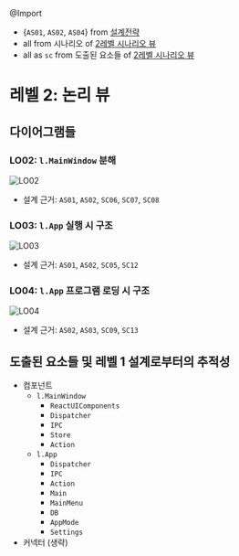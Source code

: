@Import
* {`AS01`, `AS02`, `AS04`} from [설계전략](https://github.com/byron1st/my-workshop-doc/blob/master/doc/arch.strategies.md)
* all from 시나리오 of [2레벨 시나리오 뷰](https://github.com/byron1st/my-workshop-doc/blob/master/doc/arch.views.2.scenario.md)
* all as `sc` from 도출된 요소들 of [2레벨 시나리오 뷰](https://github.com/byron1st/my-workshop-doc/blob/master/doc/arch.views.2.scenario.md)

# 레벨 2: 논리 뷰
## 다이어그램들
### LO02: `l.MainWindow` 분해
![LO02](https://github.com/byron1st/my-workshop-doc/blob/master/images/logical-view-lo02-2016-08-19.png)
* 설계 근거: `AS01`, `AS02`, `SC06`, `SC07`, `SC08`

### LO03: `l.App` 실행 시 구조
![LO03](https://github.com/byron1st/my-workshop-doc/blob/master/images/logical-view-lo03-2016-08-19.png)
* 설계 근거: `AS01`, `AS02`, `SC05`, `SC12`

### LO04: `l.App` 프로그램 로딩 시 구조
![LO04](https://github.com/byron1st/my-workshop-doc/blob/master/images/logical-view-lo04-2016-08-19.png)
* 설계 근거: `AS02`, `AS03`, `SC09`, `SC13`

## 도출된 요소들 및 레벨 1 설계로부터의 추적성
* 컴포넌트
  * `l.MainWindow`
    * `ReactUIComponents`
    * `Dispatcher`
    * `IPC`
    * `Store`
    * `Action`
  * `l.App`
    * `Dispatcher`
    * `IPC`
    * `Action`
    * `Main`
    * `MainMenu`
    * `DB`
    * `AppMode`
    * `Settings`
* 커넥터 (생략)
